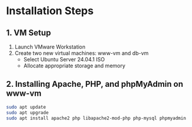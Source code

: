 # Installation Steps

## 1. VM Setup

1. Launch VMware Workstation
2. Create two new virtual machines: www-vm and db-vm
   - Select Ubuntu Server 24.04.1 ISO
   - Allocate appropriate storage and memory

## 2. Installing Apache, PHP, and phpMyAdmin on www-vm

```bash
sudo apt update
sudo apt upgrade
sudo apt install apache2 php libapache2-mod-php php-mysql phpmyadmin
